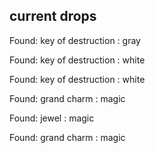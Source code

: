 ## current drops

Found: key of destruction : gray
Found: key of destruction : white
Found: key of destruction : white
Found: grand charm : magic
Found: jewel : magic
Found: grand charm : magic
